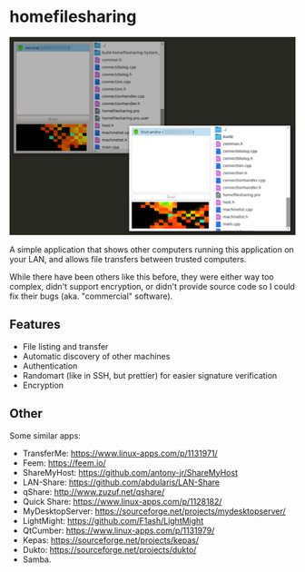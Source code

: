 homefilesharing
===============

![screenshot](/doc/screenshot.png)

A simple application that shows other computers running this application on
your LAN, and allows file transfers between trusted computers.

While there have been others like this before, they were either way too
complex, didn't support encryption, or didn't provide source code so I could
fix their bugs (aka. "commercial" software).


Features
--------

 - File listing and transfer
 - Automatic discovery of other machines
 - Authentication
 - Randomart (like in SSH, but prettier) for easier signature verification
 - Encryption


Other
-----

Some similar apps:
 - TransferMe: https://www.linux-apps.com/p/1131971/
 - Feem: https://feem.io/
 - ShareMyHost: https://github.com/antony-jr/ShareMyHost
 - LAN-Share: https://github.com/abdularis/LAN-Share
 - qShare: http://www.zuzuf.net/qshare/
 - Quick Share: https://www.linux-apps.com/p/1128182/
 - MyDesktopServer: https://sourceforge.net/projects/mydesktopserver/
 - LightMight: https://github.com/F1ash/LightMight
 - QtCumber: https://www.linux-apps.com/p/1131979/
 - Kepas: https://sourceforge.net/projects/kepas/
 - Dukto: https://sourceforge.net/projects/dukto/
 - Samba.

